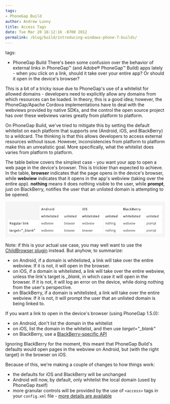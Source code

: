```yaml
---
tags:
- PhoneGap Build
author: Andrew Lunny
title: Access Tags
date: Tue Mar 20 16:12:16 -0700 2012
permalink: /blog/build/introducing-windows-phone-7-builds/
---
```

tags:
- PhoneGap Build
There's been some confusion over the behavior of external links in PhoneGap™ (and Adobe® PhoneGap™ Build) apps lately - when you click on a link, should it take over your entire app? Or should it open in the device's browser?

This is a bit of a tricky issue due to PhoneGap's use of a whitelist for allowed domains - developers need to explicitly allow any domains from which resources can be loaded. In theory, this is a good idea; however, the PhoneGap/Apache Cordova implementations have to deal with the webviews provided by native SDKs, and the control the open source project has over these webviews varies greatly from platform to platform.

On PhoneGap Build, we've tried to mitigate this by setting the default whitelist on each platform that supports one (Android, iOS, and BlackBerry) to a wildcard. The thinking is that this allows developers to access external resources without issue. However, inconsistencies from platform to platform make this an unrealistic goal. More specifically, what the whitelist does varies from platform to platform.

<!-- end-slug -->

The table below covers the simplest case - you want your app to open a web page in the device's browser. This is trickier than expected to achieve. In the table, __browser__ indicates that the page opens in the device's browser, while __webview__ indicates that it opens in the app's webview (taking over the entire app). __nothing__ means it does nothing visible to the user, while __prompt__, just on BlackBerry, notifies the user that an unlisted domain is attempting to be opened.

![](/uploads/blog/build/access_table.png)

Note: if this is your actual use case, you may well want to use the [ChildBrowser plugin](/docs/plugins) instead. But anyhow, to summarize:

* on Android, if a domain is whitelisted, a link will take over the entire webview. If it is not, it will open in the browser.
* on iOS, if a domain is whitelisted, a link will take over the entire webview, unless the link's target is _&#95;blank_, in which case it will open in the browser. If it is not, it will log an error on the device, while doing nothing from the user's perspective.
* on BlackBerry, if a domain is whitelisted, a link will take over the entire webview. If it is not, it will prompt the user that an unlisted domain is being linked to.

If you want a link to open in the device's browser (using PhoneGap 1.5.0):

* on Android, don't list the domain in the whitelist
* on iOS, list the domain in the whitelist, and then use _target="&#95;blank"_
* on BlackBerry, use a [BlackBerry-specific API](https://bdsc.webapps.blackberry.com/html5/apis/blackberry.invoke.BrowserArguments.html)

Ignoring BlackBerry for the moment, this meant that PhoneGap Build's defaults would open pages in the webview on Android, but (with the right target) in the browser on iOS.

Because of this, we're making a couple of changes to how things work:

* the defaults for iOS and BlackBerry will be unchanged
* Android will now, by default, only whitelist the local domain (used by PhoneGap itself)
* more granular controls will be provided by the use of `<access>` tags in your `config.xml` file - [more details are available](/docs/config-xml)
